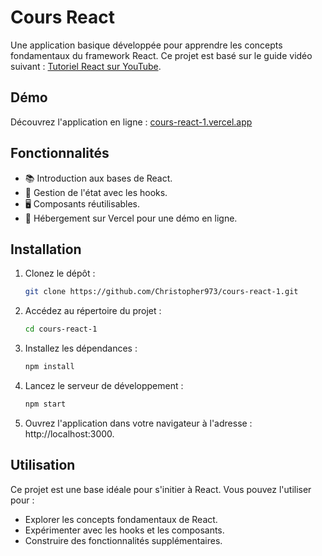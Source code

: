 # Cours React

Une application basique développée pour apprendre les concepts fondamentaux du framework React. Ce projet est basé sur le guide vidéo suivant : [Tutoriel React sur YouTube](https://www.youtube.com/watch?v=f0X1Tl8aHtA).

## Démo

Découvrez l'application en ligne : [cours-react-1.vercel.app](https://cours-react-1.vercel.app)

## Fonctionnalités

- 📚 Introduction aux bases de React.
- 🔄 Gestion de l'état avec les hooks.
- 🖥️ Composants réutilisables.
- 🚀 Hébergement sur Vercel pour une démo en ligne.

## Installation

1. Clonez le dépôt :
   ```bash
   git clone https://github.com/Christopher973/cours-react-1.git

2. Accédez au répertoire du projet :
   ```bash
   cd cours-react-1
   
3. Installez les dépendances :
   ```bash
   npm install

4. Lancez le serveur de développement :
   ```bash
   npm start

5. Ouvrez l'application dans votre navigateur à l'adresse : http://localhost:3000.

## Utilisation

Ce projet est une base idéale pour s'initier à React. Vous pouvez l'utiliser pour :

- Explorer les concepts fondamentaux de React.
- Expérimenter avec les hooks et les composants.
- Construire des fonctionnalités supplémentaires.


